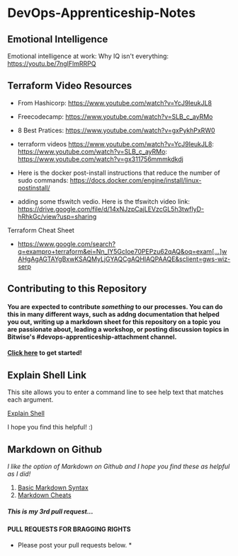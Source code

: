 # DevOps-Apprenticeship-Notes
## Emotional Intelligence
Emotional intelligence at work: Why IQ isn't everything: https://youtu.be/7ngIFlmRRPQ

##  Terraform Video Resources
* From Hashicorp: https://www.youtube.com/watch?v=YcJ9IeukJL8
* Freecodecamp: https://www.youtube.com/watch?v=SLB_c_ayRMo
* 8 Best Pratices: https://www.youtube.com/watch?v=gxPykhPxRW0


* terraform videos 
https://www.youtube.com/watch?v=YcJ9IeukJL8: 
https://www.youtube.com/watch?v=SLB_c_ayRMo: 
https://www.youtube.com/watch?v=gx311756mmmkdkdj

* Here is the docker post-install instructions that reduce the number of sudo commands: https://docs.docker.com/engine/install/linux-postinstall/

* adding some tfswitch vedio. Here is the tfswitch video link: https://drive.google.com/file/d/14xNJzpCajLEVzcGL5h3twfIyD-hRhkGc/view?usp=sharing


  
Terraform Cheat Sheet 
* https://www.google.com/search?q=exampro+terraform&ei=Nn_IY5GcIoe70PEPzu62qAQ&oq=exam[…]wAHgAgAGTAYgBxwKSAQMyLjGYAQCgAQHIAQPAAQE&sclient=gws-wiz-serp

## Contributing to this Repository

#### You are expected to contribute _something_ to our processes. You can do this in many different ways, such as addng documentation that helped you out, writing up a markdown sheet for this repository on a topic you are passionate about, leading a workshop, or posting discussion topics in Bitwise's #devops-apprenticeship-attachment channel.



#### [Click here](https://docs.github.com/en/get-started/quickstart/contributing-to-projects) to get started!




## Explain Shell Link 

This site allows you to enter a command line to see help text that matches each argument.

[Explain Shell](https://explainshell.com/)

I hope you find this helpful! :)

## Markdown on Github

*I like the option of Markdown on Github and I hope you find these as helpful as I did!*

1. [Basic Markdown Syntax](https://docs.github.com/en/get-started/writing-on-github/getting-started-with-writing-and-formatting-on-github/basic-writing-and-formatting-syntax)
2. [Markdown Cheats](https://github.com/adam-p/markdown-here/wiki/Markdown-Cheatsheet#videos)


##### This is my 3rd pull request... 

#### PULL REQUESTS FOR BRAGGING RIGHTS 

* Please post your pull requests below. *

